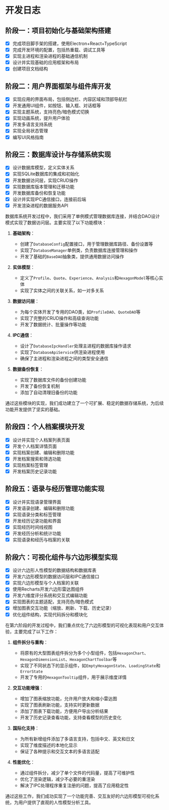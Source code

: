 # 开发日志

## 阶段一：项目初始化与基础架构搭建
- [x] 完成项目脚手架的搭建，使用Electron+React+TypeScript
- [x] 完成开发环境的配置，包括热重载、调试工具等
- [x] 实现主进程和渲染进程的基础通信机制
- [x] 设计并实现基础的应用框架和布局
- [x] 创建项目文档结构

## 阶段二：用户界面框架与组件库开发
- [x] 实现应用的界面布局，包括侧边栏、内容区域和顶部导航栏
- [x] 开发通用UI组件，如按钮、输入框、对话框等
- [x] 实现主题系统，支持亮色/暗色模式切换
- [x] 实现动画系统，提升用户体验
- [x] 开发多语言支持系统
- [x] 实现全局状态管理
- [x] 编写UI风格指南

## 阶段三：数据库设计与存储系统实现
- [x] 设计数据库模型，定义实体关系
- [x] 实现SQLite数据库的集成和初始化
- [x] 开发数据访问层，实现CRUD操作
- [x] 实现数据库版本管理和迁移功能
- [x] 开发数据库备份和恢复功能
- [x] 设计并实现IPC通信接口，连接前后端
- [x] 开发渲染进程的数据服务API

数据库系统开发过程中，我们采用了单例模式管理数据库连接，并结合DAO设计模式实现了数据访问层。主要实现了以下功能模块：

1. **基础架构**：
   - 创建了`DatabaseConfig`配置接口，用于管理数据库路径、备份设置等
   - 实现了`DatabaseManager`单例类，负责数据库连接管理和操作
   - 开发了基础的`BaseDAO`抽象类，提供通用数据访问操作

2. **实体模型**：
   - 定义了`Profile`、`Quote`、`Experience`、`Analysis`和`HexagonModel`等核心实体
   - 实现了实体之间的关联关系，如一对多关系

3. **数据访问层**：
   - 为每个实体开发了专用的DAO类，如`ProfileDAO`、`QuoteDAO`等
   - 实现了完整的CRUD操作和高级查询功能
   - 开发了数据统计、批量操作等功能

4. **IPC通信**：
   - 设计了`DatabaseIpcHandler`处理主进程的数据库操作请求
   - 实现了`DatabaseApiService`供渲染进程使用
   - 确保了主进程和渲染进程之间的类型安全通信

5. **数据备份恢复**：
   - 实现了数据库文件的备份创建功能
   - 开发了备份恢复机制
   - 添加了自动清理旧备份的功能

通过这些模块的实现，我们成功建立了一个可扩展、稳定的数据存储系统，为后续功能开发提供了坚实的基础。

## 阶段四：个人档案模块开发
- [x] 设计并实现个人档案列表页面
- [x] 开发个人档案详情页面
- [x] 实现档案创建、编辑和删除功能
- [x] 开发档案搜索和筛选功能
- [x] 实现档案标签管理
- [x] 开发档案历史记录功能

## 阶段五：语录与经历管理功能实现
- [x] 设计并实现语录管理界面
- [x] 开发语录创建、编辑和删除功能
- [x] 实现语录分类和标签管理
- [x] 开发经历记录功能和界面
- [x] 实现经历时间线视图
- [x] 开发经历分析和统计功能
- [x] 实现语录和经历与档案的关联

## 阶段六：可视化组件与六边形模型实现
- [x] 设计六边形人性模型的数据结构和数据库表
- [x] 开发六边形模型的数据访问层和IPC通信接口
- [x] 实现六边形模型与个人档案的关联
- [x] 使用Recharts开发六边形雷达图组件
- [x] 开发六维度评分系统和交互式编辑功能
- [x] 实现图表的主题适配，支持亮色/暗色模式
- [x] 增加图表交互功能（缩放、刷新、下载、历史记录）
- [x] 优化组件结构，实现代码拆分和模块化

在第六阶段的开发过程中，我们重点优化了六边形模型的可视化表现和用户交互体验，主要完成了以下工作：

1. **组件拆分与重构**：
   - 将原有的大型图表组件拆分为多个小型组件，包括`HexagonChart`、`HexagonDimensionList`、`HexagonChartToolbar`等
   - 实现了不同状态下的显示组件，如`EmptyHexagonState`、`LoadingState`和`ErrorState`
   - 开发了专用的`HexagonTooltip`组件，用于展示维度详情

2. **交互功能增强**：
   - 增加了图表缩放功能，允许用户放大和缩小雷达图
   - 实现了图表刷新功能，支持实时更新数据
   - 添加了图表下载功能，方便用户导出分析结果
   - 开发了历史记录查看功能，支持查看模型的历史变化

3. **国际化支持**：
   - 为所有新增组件添加了多语言支持，包括中文、英文和日文
   - 实现了维度描述的本地化显示
   - 保证了各种提示和交互文本的多语言适配

4. **性能优化**：
   - 通过组件拆分，减少了单个文件的代码量，提高了可维护性
   - 优化了渲染逻辑，减少不必要的重渲染
   - 解决了IPC处理程序重复注册的问题，提高了应用稳定性

通过这些工作，我们成功实现了一个功能完善、交互友好的六边形模型可视化系统，为用户提供了直观的人性模型分析工具。 